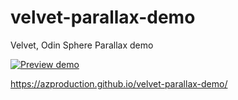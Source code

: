 # velvet-parallax-demo
Velvet, Odin Sphere Parallax demo

[![Preview demo](https://azproduction.github.io/velvet-parallax-demo/velvet-parallax-demo.jpg)](https://azproduction.github.io/velvet-parallax-demo/)

https://azproduction.github.io/velvet-parallax-demo/
